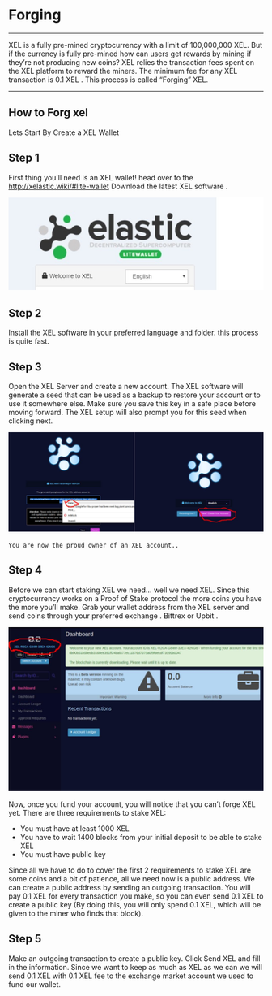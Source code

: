 <!-- TITLE: Forging -->
<!-- SUBTITLE: A quick summary of Forging -->

# Forging
-----

XEL is a fully pre-mined cryptocurrency with a limit of 100,000,000 XEL. But if the currency is fully pre-mined how can users get rewards by mining if they’re not producing new coins?
XEL relies the transaction fees spent on the XEL platform to reward the miners. The minimum fee for any XEL transaction is 0.1 XEL . This process is called “Forging” XEL. 

-----

How to Forg xel
-----
Lets Start By Create a XEL  Wallet

Step 1
-----
First thing you’ll need is an XEL wallet! head over to the  http://xelastic.wiki/#lite-wallet Download the latest XEL software .


![Xel Wallet App](/uploads/wallet/xel-wallet-app.jpg "Xel Wallet App")


Step 2
-----
 Install the XEL software in your preferred language and folder. this process is quite fast.
 
Step 3
-----
 Open the XEL Server and create a new account. The XEL software will generate a seed that can be used as a backup to restore your account or to use it somewhere else. Make sure you save this key in a safe place before moving forward. The XEL setup will also prompt you for this seed when clicking next.
 
 ![Passphrase](/uploads/wallet/passphrase.jpg "Passphrase")

`You are now the proud owner of an XEL account..`

Step 4
-----
Before we can start staking XEL we need… well we need XEL. Since this cryptocurrency works on a Proof of Stake protocol the more coins you have the more you’ll make. Grab your wallet address from the XEL server and send coins through your preferred exchange . Bittrex or Upbit .

![Address](/uploads/wallet/address.jpg "Address")

Now, once you fund your account, you will notice that you can’t forge XEL yet. There are three requirements to stake XEL:

* You must have at least 1000 XEL
* You have to wait 1400 blocks from your initial deposit to be able to stake XEL
* You must have public key

Since all we have to do to cover the first 2 requirements to stake XEL are some coins and a bit of patience, all we need now is a public address. We can create a public address by sending an outgoing transaction. You will pay 0.1  XEL for every transaction you make, so you can even send 0.1 XEL to create a public key (By doing this, you will only spend 0.1 XEL, which will be given to the miner who finds that block).

Step 5
-----
 Make an outgoing transaction to create a public key. Click Send XEL and fill in the information. Since we want to keep as much as XEL as we can we will send 0.1 XEL with 0.1 XEL fee to the exchange market account we used to fund our wallet.
 
 
